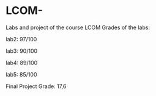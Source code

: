 # LCOM-
Labs and project of the course LCOM
Grades of the labs:

lab2: 97/100

lab3: 90/100

lab4: 89/100

lab5: 85/100


Final Project Grade: 17,6


